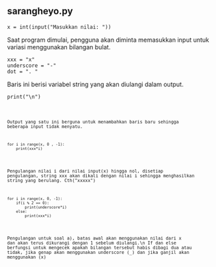 ## sarangheyo.py

<pre><code>x = int(input("Masukkan nilai: "))</code></pre>
Saat program dimulai, pengguna akan diminta memasukkan input untuk variasi menggunakan bilangan bulat.

<pre><code>xxx = "x"
underscore = "-"
dot = ". "</code></pre>
Baris ini berisi variabel string yang akan diulangi dalam output.

<pre><code>print("\n")<code></pre>
Output yang satu ini berguna untuk menambahkan baris baru sehingga beberapa input tidak menyatu.

<pre><code>for i in range(x, 0 , -1):
    print(xxx*i)</code></pre>
Pengulangan nilai i dari nilai input(x) hingga nol, disetiap pengulangan, string xxx akan dikali dengan nilai i sehingga menghasilkan string yang berulang. Cth("xxxxx")

<pre><code>for i in range(x, 0, -1):
    if(i % 2 == 0):
        print(underscore*i)
    else:
        print(xxx*i)</code></pre>
Pengulangan untuk soal a), batas awal akan menggunakan nilai dari x dan akan terus dikurangi dengan 1 sebelum diulangi.\n
If dan else berfungsi untuk mengecek apakah bilangan tersebut habis dibagi dua atau tidak, jika genap akan menggunakan underscore (_) dan jika ganjil akan menggunakan (x)
